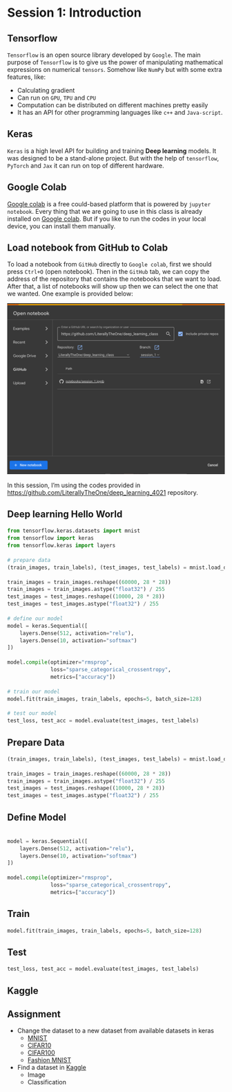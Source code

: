 # Session 1: Introduction

## Tensorflow

`Tensorflow` is an open source library developed by `Google`.
The main purpose of `Tensorflow` is to give us the power of
manipulating mathematical expressions on numerical `tensors`.
Somehow like `NumPy` but with some extra features, like:

* Calculating gradient
* Can run on `GPU`, `TPU` and `CPU`
* Computation can be distributed on different machines pretty easily
* It has an API for other programming languages like `c++` and `Java-script`.

## Keras

`Keras` is a high level API for building and training **Deep learning** models.
It was designed to be a stand-alone project.
But with the help of `tensorflow`, `PyTorch` and `Jax` it can run on top of different hardware.

## Google Colab

[Google colab](https://colab.research.google.com/) is a free could-based platform that
is powered by `jupyter notebook`.
Every thing that we are going to use in this class is already installed on
[Google colab](https://colab.research.google.com/).
But if you like to run the codes in your local device,
you can install them manually.

## Load notebook from GitHub to Colab

To load a notebook from `GitHub` directly to `Google colab`, first we should press `Ctrl+O` (open notebook). Then in the
`GitHub` tab, we can copy the address of the repository that contains the notebooks that we want to load. After that, a
list of notebooks will show up then we can select the one that we wanted. One example is provided below:

![GitHub to Colab](figures/github_to_colab.png)

In this session, I’m using the codes provided in https://github.com/LiterallyTheOne/deep_learning_4021 repository.

## Deep learning Hello World

```python
from tensorflow.keras.datasets import mnist
from tensorflow import keras
from tensorflow.keras import layers

# prepare data
(train_images, train_labels), (test_images, test_labels) = mnist.load_data()

train_images = train_images.reshape((60000, 28 * 28))
train_images = train_images.astype("float32") / 255
test_images = test_images.reshape((10000, 28 * 28))
test_images = test_images.astype("float32") / 255

# define our model
model = keras.Sequential([
    layers.Dense(512, activation="relu"),
    layers.Dense(10, activation="softmax")
])

model.compile(optimizer="rmsprop",
              loss="sparse_categorical_crossentropy",
              metrics=["accuracy"])

# train our model
model.fit(train_images, train_labels, epochs=5, batch_size=128)

# test our model
test_loss, test_acc = model.evaluate(test_images, test_labels)

```

## Prepare Data

```python
(train_images, train_labels), (test_images, test_labels) = mnist.load_data()

train_images = train_images.reshape((60000, 28 * 28))
train_images = train_images.astype("float32") / 255
test_images = test_images.reshape((10000, 28 * 28))
test_images = test_images.astype("float32") / 255
```

## Define Model

```python

model = keras.Sequential([
    layers.Dense(512, activation="relu"),
    layers.Dense(10, activation="softmax")
])

model.compile(optimizer="rmsprop",
              loss="sparse_categorical_crossentropy",
              metrics=["accuracy"])

```

## Train

```python
model.fit(train_images, train_labels, epochs=5, batch_size=128)
```

## Test

```python
test_loss, test_acc = model.evaluate(test_images, test_labels)
```

## Kaggle

## Assignment

* Change the dataset to a new dataset
  from available datasets in keras
    * [MNIST](https://keras.io/api/datasets/mnist/)
    * [CIFAR10](https://keras.io/api/datasets/cifar10/)
    * [CIFAR100](https://keras.io/api/datasets/cifar100/)
    * [Fashion MNIST](https://keras.io/api/datasets/fashion_mnist/)
* Find a dataset in [Kaggle](https://www.kaggle.com/)
    * Image
    * Classification
